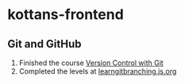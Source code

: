 # kottans-frontend
## Git and GitHub
1. Finished the course [Version Control with Git](https://www.udacity.com/course/version-control-with-git--ud123)
2. Completed the levels at [learngitbranching.js.org](https://learngitbranching.js.org/)
